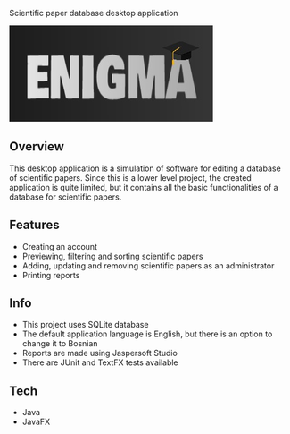Scientific paper database desktop application

![logo](/resources/images/ENIGMAlogo.jpg)

## Overview

This desktop application is a simulation of software for editing a database of scientific papers. Since this is a lower level project, the created application is quite limited, but it contains all the basic functionalities of a database for scientific papers.

## Features
* Creating an account
* Previewing, filtering and sorting scientific papers
* Adding, updating and removing scientific papers as an administrator
* Printing reports

## Info
* This project uses SQLite database
* The default application language is English, but there is an option to change it to Bosnian
* Reports are made using Jaspersoft Studio
* There are JUnit and TextFX tests available

## Tech 
* Java
* JavaFX
